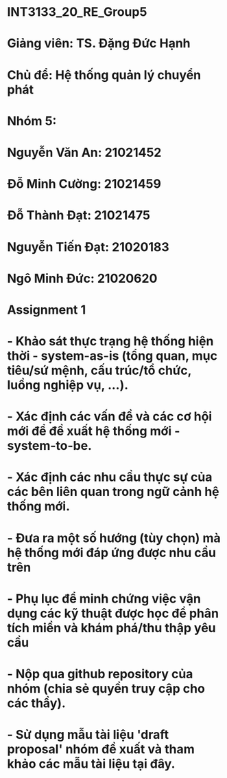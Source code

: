# INT3133_20_RE_Group5

# Giảng viên: TS. Đặng Đức Hạnh
# Chủ để: Hệ thống quản lý chuyển phát
# Nhóm 5:
# Nguyễn Văn An: 21021452
# Đỗ Minh Cường: 21021459
# Đỗ Thành Đạt: 21021475
# Nguyễn Tiến Đạt: 21020183
# Ngô Minh Đức: 21020620

# Assignment 1
# -  Khảo sát thực trạng hệ thống hiện thời - system-as-is (tổng quan, mục tiêu/sứ mệnh, cấu trúc/tổ chức, luồng nghiệp vụ, ...).
# -  Xác định các vấn đề và các cơ hội mới để đề xuất hệ thống mới - system-to-be.
# -  Xác định các nhu cầu thực sự của các bên liên quan trong ngữ cảnh hệ thống mới.
# -  Đưa ra một số hướng (tùy chọn) mà hệ thống mới đáp ứng được nhu cầu trên
# -  Phụ lục để minh chứng việc vận dụng các kỹ thuật được học để phân tích miền và khám phá/thu thập yêu cầu
# -  Nộp qua github repository của nhóm  (chia sẻ quyền truy cập cho các thầy).
# -  Sử dụng mẫu tài liệu 'draft proposal' nhóm đề xuất và tham khảo các mẫu tài liệu tại đây. 
